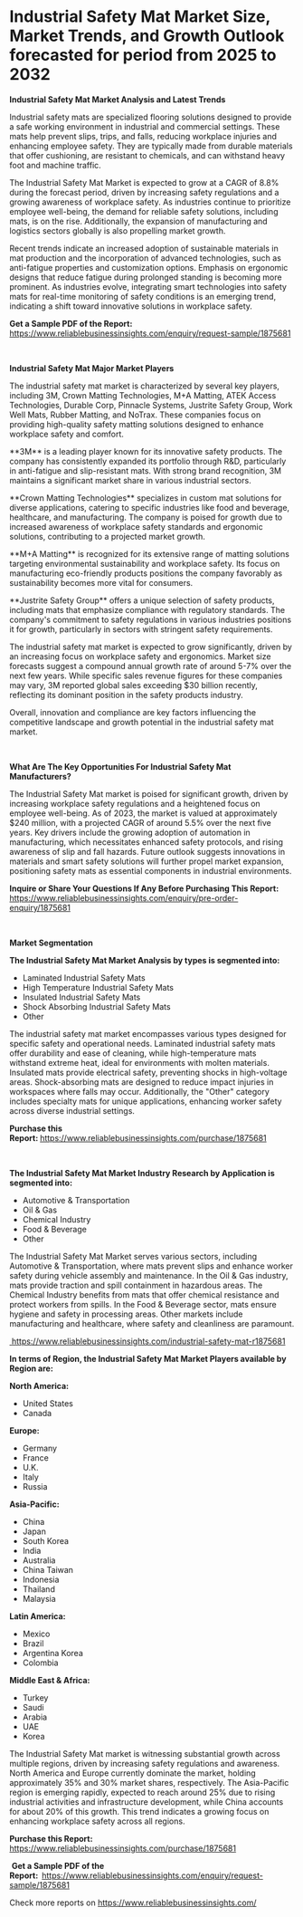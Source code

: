 <p><h1>Industrial Safety Mat Market Size, Market Trends, and Growth Outlook forecasted for period from 2025 to 2032</h1></p><p><strong>Industrial Safety Mat Market Analysis and Latest Trends</strong></p>
<p><p>Industrial safety mats are specialized flooring solutions designed to provide a safe working environment in industrial and commercial settings. These mats help prevent slips, trips, and falls, reducing workplace injuries and enhancing employee safety. They are typically made from durable materials that offer cushioning, are resistant to chemicals, and can withstand heavy foot and machine traffic.</p><p>The Industrial Safety Mat Market is expected to grow at a CAGR of 8.8% during the forecast period, driven by increasing safety regulations and a growing awareness of workplace safety. As industries continue to prioritize employee well-being, the demand for reliable safety solutions, including mats, is on the rise. Additionally, the expansion of manufacturing and logistics sectors globally is also propelling market growth. </p><p>Recent trends indicate an increased adoption of sustainable materials in mat production and the incorporation of advanced technologies, such as anti-fatigue properties and customization options. Emphasis on ergonomic designs that reduce fatigue during prolonged standing is becoming more prominent. As industries evolve, integrating smart technologies into safety mats for real-time monitoring of safety conditions is an emerging trend, indicating a shift toward innovative solutions in workplace safety.</p></p>
<p><strong>Get a Sample PDF of the Report:&nbsp;</strong> <a href="https://www.reliablebusinessinsights.com/enquiry/request-sample/1875681?utm_campaign=2252&utm_medium=2&utm_source=Github&utm_content=ia&utm_term=07022025&utm_id=industrial-safety-mat">https://www.reliablebusinessinsights.com/enquiry/request-sample/1875681</a></p>
<p>&nbsp;</p>
<p><strong>Industrial Safety Mat Major Market Players</strong></p>
<p><p>The industrial safety mat market is characterized by several key players, including 3M, Crown Matting Technologies, M+A Matting, ATEK Access Technologies, Durable Corp, Pinnacle Systems, Justrite Safety Group, Work Well Mats, Rubber Matting, and NoTrax. These companies focus on providing high-quality safety matting solutions designed to enhance workplace safety and comfort.</p><p>**3M** is a leading player known for its innovative safety products. The company has consistently expanded its portfolio through R&D, particularly in anti-fatigue and slip-resistant mats. With strong brand recognition, 3M maintains a significant market share in various industrial sectors.</p><p>**Crown Matting Technologies** specializes in custom mat solutions for diverse applications, catering to specific industries like food and beverage, healthcare, and manufacturing. The company is poised for growth due to increased awareness of workplace safety standards and ergonomic solutions, contributing to a projected market growth.</p><p>**M+A Matting** is recognized for its extensive range of matting solutions targeting environmental sustainability and workplace safety. Its focus on manufacturing eco-friendly products positions the company favorably as sustainability becomes more vital for consumers.</p><p>**Justrite Safety Group** offers a unique selection of safety products, including mats that emphasize compliance with regulatory standards. The company's commitment to safety regulations in various industries positions it for growth, particularly in sectors with stringent safety requirements.</p><p>The industrial safety mat market is expected to grow significantly, driven by an increasing focus on workplace safety and ergonomics. Market size forecasts suggest a compound annual growth rate of around 5-7% over the next few years. While specific sales revenue figures for these companies may vary, 3M reported global sales exceeding $30 billion recently, reflecting its dominant position in the safety products industry.</p><p>Overall, innovation and compliance are key factors influencing the competitive landscape and growth potential in the industrial safety mat market.</p></p>
<p>&nbsp;</p>
<p><strong>What Are The Key Opportunities For Industrial Safety Mat Manufacturers?</strong></p>
<p><p>The Industrial Safety Mat market is poised for significant growth, driven by increasing workplace safety regulations and a heightened focus on employee well-being. As of 2023, the market is valued at approximately $240 million, with a projected CAGR of around 5.5% over the next five years. Key drivers include the growing adoption of automation in manufacturing, which necessitates enhanced safety protocols, and rising awareness of slip and fall hazards. Future outlook suggests innovations in materials and smart safety solutions will further propel market expansion, positioning safety mats as essential components in industrial environments.</p></p>
<p><strong>Inquire or Share Your Questions If Any Before Purchasing This Report:</strong> <a href="https://www.reliablebusinessinsights.com/enquiry/pre-order-enquiry/1875681?utm_campaign=2252&utm_medium=2&utm_source=Github&utm_content=ia&utm_term=07022025&utm_id=industrial-safety-mat">https://www.reliablebusinessinsights.com/enquiry/pre-order-enquiry/1875681</a></p>
<p>&nbsp;</p>
<p><strong>Market Segmentation</strong></p>
<p><strong>The Industrial Safety Mat Market Analysis by types is segmented into:</strong></p>
<p><ul><li>Laminated Industrial Safety Mats</li><li>High Temperature Industrial Safety Mats</li><li>Insulated Industrial Safety Mats</li><li>Shock Absorbing Industrial Safety Mats</li><li>Other</li></ul></p>
<p><p>The industrial safety mat market encompasses various types designed for specific safety and operational needs. Laminated industrial safety mats offer durability and ease of cleaning, while high-temperature mats withstand extreme heat, ideal for environments with molten materials. Insulated mats provide electrical safety, preventing shocks in high-voltage areas. Shock-absorbing mats are designed to reduce impact injuries in workspaces where falls may occur. Additionally, the "Other" category includes specialty mats for unique applications, enhancing worker safety across diverse industrial settings.</p></p>
<p><strong>Purchase this Report:&nbsp;</strong><a href="https://www.reliablebusinessinsights.com/purchase/1875681?utm_campaign=2252&utm_medium=2&utm_source=Github&utm_content=ia&utm_term=07022025&utm_id=industrial-safety-mat">https://www.reliablebusinessinsights.com/purchase/1875681</a></p>
<p>&nbsp;</p>
<p><strong>The Industrial Safety Mat Market Industry Research by Application is segmented into:</strong></p>
<p><ul><li>Automotive & Transportation</li><li>Oil & Gas</li><li>Chemical Industry</li><li>Food & Beverage</li><li>Other</li></ul></p>
<p><p>The Industrial Safety Mat Market serves various sectors, including Automotive & Transportation, where mats prevent slips and enhance worker safety during vehicle assembly and maintenance. In the Oil & Gas industry, mats provide traction and spill containment in hazardous areas. The Chemical Industry benefits from mats that offer chemical resistance and protect workers from spills. In the Food & Beverage sector, mats ensure hygiene and safety in processing areas. Other markets include manufacturing and healthcare, where safety and cleanliness are paramount.</p></p>
<p><a href="https://www.reliablebusinessinsights.com/industrial-safety-mat-r1875681?utm_campaign=2252&utm_medium=2&utm_source=Github&utm_content=ia&utm_term=07022025&utm_id=industrial-safety-mat">&nbsp;https://www.reliablebusinessinsights.com/industrial-safety-mat-r1875681</a></p>
<p><strong>In terms of Region, the Industrial Safety Mat Market Players available by Region are:</strong></p>
<p>
    <p> <strong> North America: </strong>
        <ul>
            <li>United States</li>
            <li>Canada</li>
        </ul>
        </p> 
    <p> <strong> Europe: </strong>
        <ul>
            <li>Germany</li>
            <li>France</li>
            <li>U.K.</li>
            <li>Italy</li>
            <li>Russia</li>
        </ul>
        </p> 
    <p> <strong> Asia-Pacific: </strong>
        <ul>
            <li>China</li>
            <li>Japan</li>
            <li>South Korea</li>
            <li>India</li>
            <li>Australia</li>
            <li>China Taiwan</li>
            <li>Indonesia</li>
            <li>Thailand</li>
            <li>Malaysia</li>
        </ul>
        </p> 
    <p> <strong> Latin America: </strong>
        <ul>
            <li>Mexico</li>
            <li>Brazil</li>
            <li>Argentina Korea</li>
            <li>Colombia</li>
        </ul>
        </p> 
    <p> <strong> Middle East & Africa: </strong>
        <ul>
            <li>Turkey</li>
            <li>Saudi</li>
            <li>Arabia</li>
            <li>UAE</li>
            <li>Korea</li>
        </ul>
    </p>
    </p>
<p><p>The Industrial Safety Mat market is witnessing substantial growth across multiple regions, driven by increasing safety regulations and awareness. North America and Europe currently dominate the market, holding approximately 35% and 30% market shares, respectively. The Asia-Pacific region is emerging rapidly, expected to reach around 25% due to rising industrial activities and infrastructure development, while China accounts for about 20% of this growth. This trend indicates a growing focus on enhancing workplace safety across all regions.</p></p>
<p><strong>Purchase this Report: </strong><a href="https://www.reliablebusinessinsights.com/purchase/1875681?utm_campaign=2252&utm_medium=2&utm_source=Github&utm_content=ia&utm_term=07022025&utm_id=industrial-safety-mat">https://www.reliablebusinessinsights.com/purchase/1875681</a></p>
<p>&nbsp;<strong>Get a Sample PDF of the Report:&nbsp;&nbsp;</strong><a href="https://www.reliablebusinessinsights.com/enquiry/request-sample/1875681?utm_campaign=2252&utm_medium=2&utm_source=Github&utm_content=ia&utm_term=07022025&utm_id=industrial-safety-mat">https://www.reliablebusinessinsights.com/enquiry/request-sample/1875681</a></p>
<p><strong></strong></p>
<p>Check more reports on <a href="https://www.reliablebusinessinsights.com/?utm_campaign=2252&utm_medium=2&utm_source=Github&utm_content=ia&utm_term=07022025&utm_id=industrial-safety-mat">https://www.reliablebusinessinsights.com/</a></p>